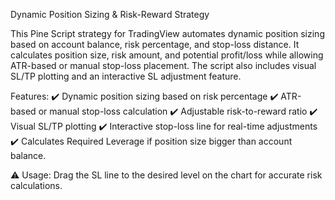 Dynamic Position Sizing & Risk-Reward Strategy

This Pine Script strategy for TradingView automates dynamic position sizing based on account balance, risk percentage, and stop-loss distance. It calculates position size, risk amount, and potential profit/loss while allowing ATR-based or manual stop-loss placement.
The script also includes visual SL/TP plotting and an interactive SL adjustment feature.

Features:
✔️ Dynamic position sizing based on risk percentage
✔️ ATR-based or manual stop-loss calculation
✔️ Adjustable risk-to-reward ratio
✔️ Visual SL/TP plotting
✔️ Interactive stop-loss line for real-time adjustments
✔️ Calculates Required Leverage if position size bigger than account balance.

⚠️ Usage: Drag the SL line to the desired level on the chart for accurate risk calculations.
